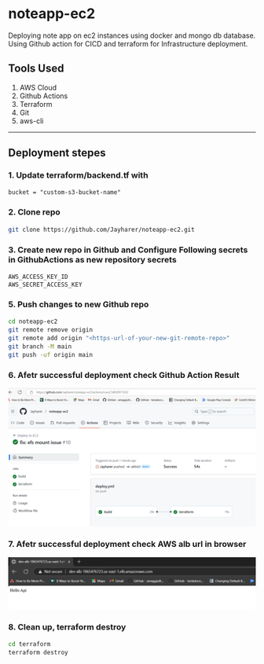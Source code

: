 # noteapp-ec2
Deploying note app on ec2 instances using docker and mongo db database.
Using Github action for CICD and terraform for Infrastructure deployment.

## Tools Used
1. AWS Cloud
2. Github Actions
3. Terraform
4. Git
6. aws-cli
---

## Deployment stepes

### 1. Update **terraform/backend.tf** with
```
bucket = "custom-s3-bucket-name"
```

### 2. Clone repo
```bash
git clone https://github.com/Jayharer/noteapp-ec2.git
```

### 3. Create new repo in Github and Configure Following secrets in GithubActions as new repository secrets 
```
AWS_ACCESS_KEY_ID
AWS_SECRET_ACCESS_KEY
```

### 5. Push changes to new Github repo
```bash
cd noteapp-ec2
git remote remove origin
git remote add origin "<https-url-of-your-new-git-remote-repo>"
git branch -M main
git push -uf origin main
```

### 6. Afetr successful deployment check Github Action Result
![alt text](img/deploy-success.png)

### 7. Afetr successful deployment check AWS alb url in browser
![alt text](img/alb-deploy.png)

### 8. Clean up, terraform destroy
```bash
cd terraform
terraform destroy
```







